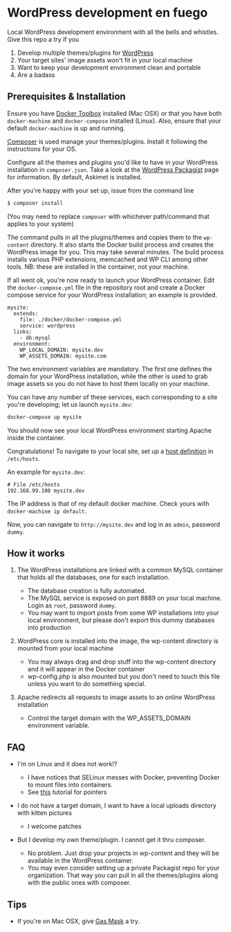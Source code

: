 # WordPress development en fuego

Local WordPress development environment with all the bells and whistles. Give this
repo a try if you

1. Develop multiple themes/plugins for [WordPress](http://wordpress.org/)
2. Your target sites' image assets won't fit in your local machine
3. Want to keep your development environment clean and portable
4. Are a badass

## Prerequisites & Installation

Ensure you have [Docker
Toolbox](https://www.docker.com/products/docker-toolbox) installed (Mac OSX) or
that you have both `docker-machine` and `docker-compose` installed (Linux).
Also, ensure that your default `docker-machine` is up and running.

[Composer](https://getcomposer.org/) is used manage your themes/plugins.
Install it following the instructions for your OS.

Configure all the themes and plugins you'd like to have in your WordPress
installation in `composer.json`. Take a look at the [WordPress
Packagist](https://wpackagist.org/) page for information. By default, 
Askimet is installed.

After you're happy with your set up, issue from the command line

```sh
$ composer install
```

(You may need to replace `composer` with whichever path/command that applies to
your system)

The command pulls in all the plugins/themes and copies them to the `wp-content`
directory. It also starts the Docker build process and creates the WordPress
image for you. This may take several minutes. The build process installs
various PHP extensions, memcached and WP CLI among other tools. NB: these are
installed in the container, not your machine.

If all went ok, you're now ready to launch your WordPress container. Edit the
`docker-compose.yml` file in the repository root and create a Docker compose
service for your WordPress installation; an example is provided.

```
mysite:
  extends:
    file: ./docker/docker-compose.yml
    service: wordpress
  links:
    - db:mysql
  environment:
    WP_LOCAL_DOMAIN: mysite.dev
    WP_ASSETS_DOMAIN: mysite.com

```

The two environment variables are mandatory. The first one defines the domain
for your WordPress installation, while the other is used to grab image assets
so you do not have to host them locally on your machine.

You can have any number of these services, each corresponding to a site
you're developing; let us launch `mysite.dev`:

```sh
docker-compose up mysite
```

You should now see your local WordPress environment starting Apache inside the
container.

Congratulations! To navigate to your local site, set up a [host
definition](https://en.wikipedia.org/wiki/Hosts_(file)) in `/etc/hosts`.  

An example for `mysite.dev`:

```
# File /etc/hosts
192.168.99.100 mysite.dev
```

The IP address is that of my default docker machine. Check yours with
`docker-machine ip default`. 

Now, you can navigate to `http://mysite.dev` and log in as `admin`, password
`dummy`.

## How it works

1. The WordPress installations are linked with a common MySQL container that
   holds all the databases, one for each installation.
    * The database creation is fully automated. 
    * The MySQL service is exposed on port 8889 on your local machine. Login as
     `root`, password `dummy`.
    * You may want to import posts from some WP installations into your local environment, but please
      don't export this dummy databases into production

2. WordPress core is installed into the image, the wp-content directory is mounted
   from your local machine
    * You may always drag and drop stuff into the wp-content directory and it will appear
      in the Docker container
    * wp-config.php is also mounted but you don't need to touch this file unless you want to 
      do something special.

3. Apache redirects all requests to image assets to an online WordPress installation
    * Control the target domain with the WP_ASSETS_DOMAIN environment variable.

## FAQ

- I'm on Linux and it does not work!?

  * I have notices that SELinux messes with Docker, preventing
    Docker to mount files into containers.
  * See [this](http://www.projectatomic.io/docs/docker-and-selinux/) tutorial for pointers 

- I do not have a target domain, I want to have a local uploads directory with kitten pictures
  * I welcome patches

- But I develop my own theme/plugin. I cannot get it thru composer.
  * No problem. Just drop your projects in wp-content and they will be
   available in the WordPress container.
  * You may even consider setting up a private Packagist repo for your organization. That way you
    can pull in all the themes/plugins along with the public ones with composer. 

## Tips
- If you're on Mac OSX, give [Gas Mask](https://github.com/2ndalpha/gasmask) a try.

